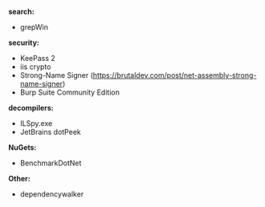 __search:__
* grepWin

__security:__
* KeePass 2
* iis crypto
* Strong-Name Signer (https://brutaldev.com/post/net-assembly-strong-name-signer)
* Burp Suite Community Edition
	
__decompilers:__
* ILSpy.exe
* JetBrains dotPeek

__NuGets:__
* BenchmarkDotNet

__Other:__
* dependencywalker
